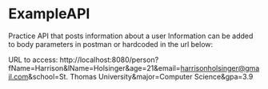 # ExampleAPI
Practice API that posts information about a user
Information can be added to body parameters in postman or hardcoded in the url below:

URL to access:
http://localhost:8080/person?fName=Harrison&lName=Holsinger&age=21&email=harrisonholsinger@gmail.com&school=St. Thomas University&major=Computer Science&gpa=3.9 


